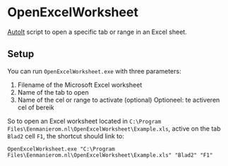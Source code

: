 # OpenExcelWorksheet

[AutoIt](https://www.autoitscript.com/site/) script to open a specific tab or range in an Excel sheet.

## Setup

You can run `OpenExcelWorksheet.exe` with three parameters:

1. Filename of the Microsoft Excel worksheet
2. Name of the tab to open
3. Name of the cel or range to activate (optional)
Optioneel: te activeren cel of bereik

So to open an Excel worksheet located in `C:\Program Files\Eenmanierom.nl\OpenExcelWorksheet\Example.xls`, active on the tab `Blad2` cell `F1`, the shortcut should link to:

`OpenExcelWorksheet.exe "C:\Program Files\Eenmanierom.nl\OpenExcelWorksheet\Example.xls" "Blad2" "F1"`